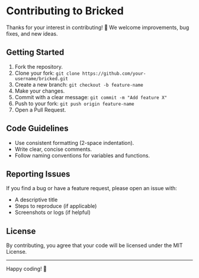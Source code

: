 # Contributing to Bricked

Thanks for your interest in contributing! 🎉 We welcome improvements, bug fixes, and new ideas.

## Getting Started

1. Fork the repository.
2. Clone your fork: `git clone https://github.com/your-username/bricked.git`
3. Create a new branch: `git checkout -b feature-name`
4. Make your changes.
5. Commit with a clear message: `git commit -m "Add feature X"`
6. Push to your fork: `git push origin feature-name`
7. Open a Pull Request.

## Code Guidelines

- Use consistent formatting (2-space indentation).
- Write clear, concise comments.
- Follow naming conventions for variables and functions.

## Reporting Issues

If you find a bug or have a feature request, please open an issue with:
- A descriptive title
- Steps to reproduce (if applicable)
- Screenshots or logs (if helpful)

## License

By contributing, you agree that your code will be licensed under the MIT License.

---

Happy coding! 🚀
